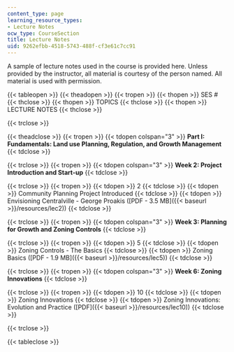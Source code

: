```yaml
---
content_type: page
learning_resource_types:
- Lecture Notes
ocw_type: CourseSection
title: Lecture Notes
uid: 9262efbb-4518-5743-488f-cf3e61c7cc91
---
```


A sample of lecture notes used in the course is provided here. Unless provided by the instructor, all material is courtesy of the person named. All material is used with permission.

{{< tableopen >}}
{{< theadopen >}}
{{< tropen >}}
{{< thopen >}}
SES #
{{< thclose >}}
{{< thopen >}}
TOPICS
{{< thclose >}}
{{< thopen >}}
LECTURE NOTES
{{< thclose >}}

{{< trclose >}}

{{< theadclose >}}
{{< tropen >}}
{{< tdopen colspan="3" >}}
**Part I: Fundamentals: Land use Planning, Regulation, and Growth Management**
{{< tdclose >}}

{{< trclose >}}
{{< tropen >}}
{{< tdopen colspan="3" >}}
**Week 2: Project Introduction and Start-up**
{{< tdclose >}}

{{< trclose >}}
{{< tropen >}}
{{< tdopen >}}
2
{{< tdclose >}}
{{< tdopen >}}
Community Planning Project Introduced
{{< tdclose >}}
{{< tdopen >}}
Envisioning Centralville - George Proakis ([PDF - 3.5 MB]({{< baseurl >}}/resources/lec2))
{{< tdclose >}}

{{< trclose >}}
{{< tropen >}}
{{< tdopen colspan="3" >}}
**Week 3: Planning for Growth and Zoning Controls**
{{< tdclose >}}

{{< trclose >}}
{{< tropen >}}
{{< tdopen >}}
5
{{< tdclose >}}
{{< tdopen >}}
Zoning Controls - The Basics
{{< tdclose >}}
{{< tdopen >}}
Zoning Basics ([PDF - 1.9 MB]({{< baseurl >}}/resources/lec5))
{{< tdclose >}}

{{< trclose >}}
{{< tropen >}}
{{< tdopen colspan="3" >}}
**Week 6: Zoning Innovations**
{{< tdclose >}}

{{< trclose >}}
{{< tropen >}}
{{< tdopen >}}
10
{{< tdclose >}}
{{< tdopen >}}
Zoning Innovations
{{< tdclose >}}
{{< tdopen >}}
Zoning Innovations: Evolution and Practice ([PDF]({{< baseurl >}}/resources/lec10))
{{< tdclose >}}

{{< trclose >}}

{{< tableclose >}}